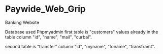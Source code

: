 # Paywide_Web_Grip
Banking Website

Database used Phpmyadmin
first table is "customers"  values already in the table
column  "id", "name", "mail", "curbal".

second table is "transfer"
column  "id", "myname", "toname", "transframt".

